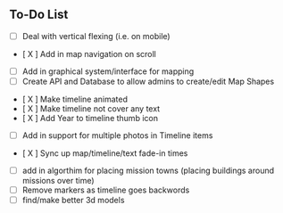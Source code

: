 ## To-Do List
- [ ] Deal with vertical flexing (i.e. on mobile)
- [ X ] Add in map navigation on scroll
- [ ] Add in graphical system/interface for mapping
- [ ] Create API and Database to allow admins to create/edit Map Shapes
- [ X ] Make timeline animated
- [ X ] Make timeline not cover any text
- [ X ] Add Year to timeline thumb icon
- [ ] Add in support for multiple photos in Timeline items
- [ X ] Sync up map/timeline/text fade-in times
- [ ] add in algorthim for placing mission towns (placing buildings around missions over time)
- [ ] Remove markers as timeline goes backwords
- [ ] find/make better 3d models
